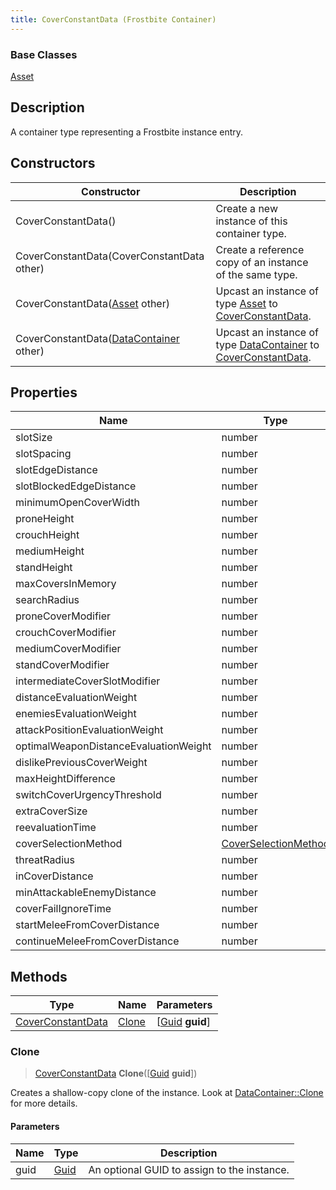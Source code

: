 ```yaml
---
title: CoverConstantData (Frostbite Container)
---
```

### Base Classes

[Asset](Asset)

## Description

A container type representing a Frostbite instance entry.

## Constructors

| Constructor                                                                  | Description                                                                                                               |
| ---------------------------------------------------------------------------- | ------------------------------------------------------------------------------------------------------------------------- |
| CoverConstantData()                                                          | Create a new instance of this container type.                                                                             |
| CoverConstantData(CoverConstantData other)                                   | Create a reference copy of an instance of the same type.                                                                  |
| CoverConstantData([Asset](Asset) other)                                      | Upcast an instance of type [Asset](Asset) to [CoverConstantData](CoverConstantData).                                      |
| CoverConstantData([DataContainer](/vext/ref/cls/shr/datacontainer) other) | Upcast an instance of type [DataContainer](/vext/ref/cls/shr/datacontainer) to [CoverConstantData](CoverConstantData). |

## Properties

| Name                                  | Type                                         | Description |
| ------------------------------------- | -------------------------------------------- | ----------- |
| slotSize                              | number                                       |             |
| slotSpacing                           | number                                       |             |
| slotEdgeDistance                      | number                                       |             |
| slotBlockedEdgeDistance               | number                                       |             |
| minimumOpenCoverWidth                 | number                                       |             |
| proneHeight                           | number                                       |             |
| crouchHeight                          | number                                       |             |
| mediumHeight                          | number                                       |             |
| standHeight                           | number                                       |             |
| maxCoversInMemory                     | number                                       |             |
| searchRadius                          | number                                       |             |
| proneCoverModifier                    | number                                       |             |
| crouchCoverModifier                   | number                                       |             |
| mediumCoverModifier                   | number                                       |             |
| standCoverModifier                    | number                                       |             |
| intermediateCoverSlotModifier         | number                                       |             |
| distanceEvaluationWeight              | number                                       |             |
| enemiesEvaluationWeight               | number                                       |             |
| attackPositionEvaluationWeight        | number                                       |             |
| optimalWeaponDistanceEvaluationWeight | number                                       |             |
| dislikePreviousCoverWeight            | number                                       |             |
| maxHeightDifference                   | number                                       |             |
| switchCoverUrgencyThreshold           | number                                       |             |
| extraCoverSize                        | number                                       |             |
| reevaluationTime                      | number                                       |             |
| coverSelectionMethod                  | [CoverSelectionMethod](CoverSelectionMethod) |             |
| threatRadius                          | number                                       |             |
| inCoverDistance                       | number                                       |             |
| minAttackableEnemyDistance            | number                                       |             |
| coverFailIgnoreTime                   | number                                       |             |
| startMeleeFromCoverDistance           | number                                       |             |
| continueMeleeFromCoverDistance        | number                                       |             |

## Methods

| Type                                   | Name            | Parameters                                     |
| -------------------------------------- | --------------- | ---------------------------------------------- |
| [CoverConstantData](CoverConstantData) | [Clone](#clone) | \[[Guid](/vext/ref/cls/shr/guid) **guid**\] |

### Clone

> [CoverConstantData](CoverConstantData) **Clone**(\[[Guid](/vext/ref/cls/shr/guid) **guid**\])

Creates a shallow-copy clone of the instance. Look at [DataContainer::Clone](/vext/ref/cls/shr/datacontainer#clone) for more details.

#### Parameters

| Name | Type         | Description                                 |
| ---- | ------------ | ------------------------------------------- |
| guid | [Guid](Guid) | An optional GUID to assign to the instance. |
